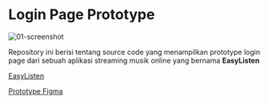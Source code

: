 # Login Page Prototype

![01-screenshot](01-screenshot.jpeg)

Repository ini berisi tentang source code yang menampilkan prototype login page dari sebuah aplikasi streaming musik online yang bernama **EasyListen**

[EasyListen](/EasyListen)

[Prototype Figma](https://www.figma.com/file/RgKLUqif7oSXyW2nv9WXPM/EasyListen-App)